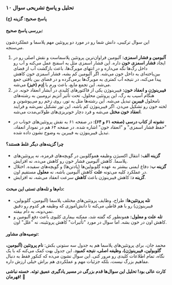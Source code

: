 ### **تحلیل و پاسخ تشریحی سوال ۱۰**

**پاسخ صحیح: گزینه (ج)**

#### **بررسی پاسخ صحیح:**
این سوال ترکیبی، دانش شما رو در مورد دو پروتئین مهم پلاسما و عملکردشون می‌سنجه.
1.  **آلبومین و فشار اسمزی:** آلبومین فراوان‌ترین پروتئین پلاسماست و نقش اصلی رو در ایجاد **فشار اسمزی خون** داره. این فشار اسمزی مثل یه اسفنج عمل می‌کنه و آب رو داخل رگ‌ها نگه می‌داره و در انتهای مویرگ‌ها، باعث بازگشت آب از فضای بین‌یاخته‌ای به داخل خون می‌شه. اگر آلبومین کم بشه، فشار اسمزی خون کاهش پیدا می‌کنه، در نتیجه آب کمتری به مویرگ‌ها برمی‌گرده و در فضای بین بافتی جمع می‌شه. این تجمع مایع، باعث ورم یا **اِدِم (خیز)** می‌شه.
2.  **فیبرینوژن و انعقاد خون:** فیبرینوژن یکی از فاکتورهای کلیدی در آبشار انعقاد خونه. در هنگام آسیب به رگ، این پروتئین محلول، تحت تأثیر آنزیم ترومبین به رشته‌های نامحلول **فیبرین** تبدیل می‌شه. این رشته‌ها مثل یه تور، روی زخم رو می‌پوشونن و لخته خون رو تشکیل می‌دن. اگر فیبرینوژن کم باشه، این تور تشکیل نمی‌شه و فرایند **انعقاد خون مختل** می‌شه و فرد دچار خونریزی‌های طولانی‌مدت می‌شه.

*   **نشونه از کتاب درسی (صفحه ۶۱ و ۶۴):** در صفحه ۶۱ به نقش پروتئین‌های خوناب در "حفظ فشار اسمزی" و "انعقاد خون" اشاره شده. در صفحه ۶۴ هم در نمودار انعقاد، تبدیل فیبرینوژن به فیبرین به وضوح نشون داده شده.

#### **چرا گزینه‌های دیگر غلط هستند؟**
*   **گزینه الف:** انتقال اکسیژن وظیفه هموگلوبین در گویچه‌های قرمزه، نه پروتئین‌های پلاسما. کاهش آلبومین فشار خون رو کاهش می‌ده، نه افزایش.
*   **گزینه ب:** دفاع ایمنی بیشتر به عهده گلوبولین‌ها (پادتن‌ها) و گویچه‌های سفیده. اختلال در عملکرد کلیه می‌تونه **علت** کاهش آلبومین باشه، نه **معلول** مستقیم اون.
*   **گزینه د:** کاهش فیبرینوژن باعث **کاهش** سرعت انعقاد می‌شه، نه افزایش.

#### **دام‌ها و تله‌های تستی این مبحث:**
*   **تله پروتئین‌ها:** طراح، وظایف پروتئین‌های مختلف پلاسما (آلبومین، گلوبولین، فیبرینوژن) رو با هم قاطی می‌کنه تا دانش‌آموزی که وظیفه هر کدوم رو دقیق نمی‌دونه، به دام بیفته.
*   **تله علت و معلول:** همونطور که گفته شد، ممکنه بیماری کلیوی باعث دفع آلبومین و کاهش اون در خون بشه. اما سوال در مورد "تأثیرات" کاهش پروتئینه، نه "علل" اون.

#### **توصیه‌های مشاور:**
محمد جان، برای پروتئین‌های پلاسما هم یه جدول سه ستونی بکش: **نام پروتئین (آلبومین، گلوبولین، فیبرینوژن)، وظیفه اصلی، نتیجه کمبود.** این جدول بهت کمک می‌کنه که با یک نگاه، تمام اطلاعات کلیدی رو مرور کنی. این سوال نشون می‌ده که کنکور فقط به دنبال مفاهیم بزرگ نیست، بلکه جزئیات مهم و عملکردی هم براش خیلی ارزش داره.

**کارت عالی بود! تحلیل این سوال‌ها قدم بزرگی در مسیر یادگیری عمیق توئه. خسته نباشی قهرمان!** 💪
